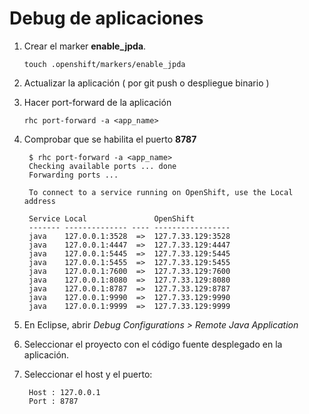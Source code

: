 # Debug de aplicaciones

1. Crear el marker **enable_jpda**.

    `touch .openshift/markers/enable_jpda`
    
1. Actualizar la aplicación ( por git push o despliegue binario )

1. Hacer port-forward de la aplicación

    `rhc port-forward -a <app_name>`
    
1. Comprobar que se habilita el puerto **8787**

        $ rhc port-forward -a <app_name>
        Checking available ports ... done
        Forwarding ports ...
        
        To connect to a service running on OpenShift, use the Local address
        
        Service Local               OpenShift
        ------- -------------- ---- -----------------
        java    127.0.0.1:3528  =>  127.7.33.129:3528
        java    127.0.0.1:4447  =>  127.7.33.129:4447
        java    127.0.0.1:5445  =>  127.7.33.129:5445
        java    127.0.0.1:5455  =>  127.7.33.129:5455
        java    127.0.0.1:7600  =>  127.7.33.129:7600
        java    127.0.0.1:8080  =>  127.7.33.129:8080
        java    127.0.0.1:8787  =>  127.7.33.129:8787
        java    127.0.0.1:9990  =>  127.7.33.129:9990
        java    127.0.0.1:9999  =>  127.7.33.129:9999

1. En Eclipse, abrir *Debug Configurations > Remote Java Application*

1. Seleccionar el proyecto con el código fuente desplegado en la aplicación.

1. Seleccionar el host y el puerto:
        
        Host : 127.0.0.1
        Port : 8787